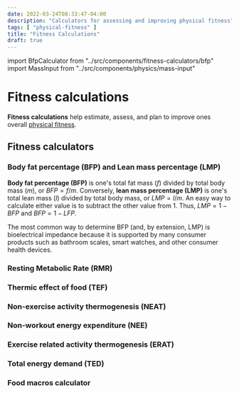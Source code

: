 ```yaml
---
date: 2022-03-24T08:33:47-04:00
description: "Calculators for assessing and improving physical fitness"
tags: [ "physical-fitness" ]
title: "Fitness Calculations"
draft: true
---
```


import BfpCalculator from "../src/components/fitness-calculators/bfp"
import MassInput from "../src/components/physics/mass-input"

# Fitness calculations

**Fitness calculations** help estimate, assess, and plan to improve ones overall [physical fitness](physical-fitness.md).

## Fitness calculators

<div style={{float: "right", border: "solid", width: "40%", padding: "2em"}}>
<MassInput label="Weight" />
<BfpCalculator />
</div>

### Body fat percentage (BFP) and Lean mass percentage (LMP)

**Body fat percentage (BFP)** is one's total fat mass ($f$) divided by total body mass ($m$), or $BFP = f/m$. Conversely, **lean mass percentage (LMP)** is one's total lean mass ($l$) divided by total body mass, or $LMP = l/m$. An easy way to calculate either value is to subtract the other value from $1$. Thus, $LMP = 1-BFP$ and $BFP = 1 - LFP$.

The most common way to determine BFP (and, by extension, LMP) is bioelectrical impedance because it is supported by many consumer products such as bathroom scales, smart watches, and other consumer health devices.

### Resting Metabolic Rate (RMR)

### Thermic effect of food (TEF)

### Non-exercise activity thermogenesis (NEAT)

### Non-workout energy expenditure (NEE)

### Exercise related activity thermogenesis (ERAT)

### Total energy demand (TED)

### Food macros calculator
